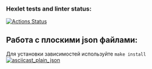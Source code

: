 ### Hexlet tests and linter status:
[![Actions Status](https://github.com/RIP-Peroni/php-project-lvl2/workflows/hexlet-check/badge.svg)](https://github.com/RIP-Peroni/php-project-lvl2/actions)

## Работа с плоскими json файлами:
Для установки зависимостей используйте `make install`
[![asciicast_plain_json](https://asciinema.org/a/tLxON3ug7DwK9RiOTeeXjy78B.png)](https://asciinema.org/a/tLxON3ug7DwK9RiOTeeXjy78B)

